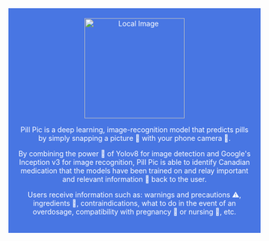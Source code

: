 <div style="background-color: #4876E3; color: white; padding: 20px; text-align: center;">
    <img src="./Pill_Pic_logo.png" alt="Local Image" width="200px">
    <p>Pill Pic is a deep learning, image-recognition model that predicts pills by simply snapping a picture 📸 with your phone camera 📲.</p>
    <p>By combining the power 💪 of Yolov8 for image detection and Google's Inception v3 for image recognition, Pill Pic is able to identify Canadian medication that the models have been trained on and relay important and relevant information 🧠 back to the user.</p>
    <p>Users receive information such as: warnings and precautions ⚠️, ingredients 🥕, contraindications, what to do in the event of an overdosage, compatibility with pregnancy 🤰 or nursing 🍼, etc.</p>
</div>

